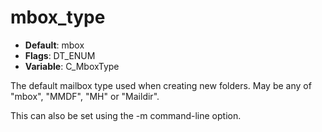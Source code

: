 # mbox_type

- **Default**: mbox
- **Flags**: DT_ENUM
- **Variable**: C_MboxType

The default mailbox type used when creating new folders. May be any of
"mbox", "MMDF", "MH" or "Maildir".

This can also be set using the -m command-line option.
